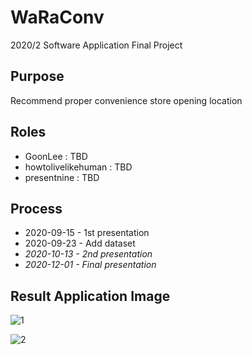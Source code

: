 # WaRaConv
2020/2 Software Application Final Project

## Purpose
Recommend proper convenience store opening location

## Roles
* GoonLee : TBD
* howtolivelikehuman : TBD
* presentnine : TBD

## Process
* 2020-09-15 - 1st presentation
* 2020-09-23 - Add dataset
* _2020-10-13 - 2nd presentation_
* _2020-12-01 - Final presentation_

## Result Application Image

![1](https://user-images.githubusercontent.com/63439738/111036574-2908bf80-8463-11eb-8f10-bfadc9cdc86d.png)

![2](https://user-images.githubusercontent.com/63439738/111036580-31f99100-8463-11eb-9ad3-f443de7c5377.png)
